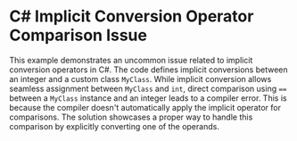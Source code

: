 # C# Implicit Conversion Operator Comparison Issue
This example demonstrates an uncommon issue related to implicit conversion operators in C#.  The code defines implicit conversions between an integer and a custom class `MyClass`. While implicit conversion allows seamless assignment between `MyClass` and `int`, direct comparison using `==` between a `MyClass` instance and an integer leads to a compiler error.  This is because the compiler doesn't automatically apply the implicit operator for comparisons.  The solution showcases a proper way to handle this comparison by explicitly converting one of the operands.